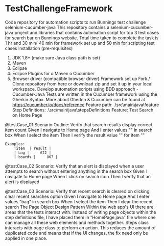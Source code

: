 # TestChallengeFramework
Code repository for automation scripts to run Bunnings test challenge
selenium-cucumber-java
This repository contains a selenium-cucumber-java project and libraries that contains automation script for top 3 test cases for search bar on Bunnings website. Total time taken to complete the task is 1 hr and 30 min( 40 min for framework set up and 50 min for scripting test cases
Installation (pre-requisites)
1.	JDK 1.8+ (make sure Java class path is set)
2.	Maven 
3.	Eclipse
4.	Eclipse Plugins for
o	Maven
o	Cucumber
5.	Browser driver (compatible browser driver)
Framework set up
Fork / Clone repository from here or download zip and set it up in your local workspace.
Develop automation scripts using BDD approach - Cucumber-Java
Tests are written in the Cucumber framework using the Gherkin Syntax. More about Gherkin & Cucumber can be found at https://cucumber.io/docs/reference 
Feature path: .\\src\\main\\java\\feature
Step Definitions: .\\src\\main\\java\\stepsDefinitions
Feature: Test Search on Home Page

 @testCase_01
 Scenario Outline: Verify that search results display correct item count
    Given I navigate to Home page
    And I enter values "<item>" in search box
    When I select the item
	Then I verify the result value "<result>" for item "<item>"

    Examples: 
		|item  | result |
		| bag |     622 | 
		| boards |     867 |
  

 @testCase_02
 Scenario: Verify that an alert is displayed when a user attempts to search without entering anything in the search box
    Given I navigate to Home page
    When I click on search icon
    Then I verify that an alert is displayed
    
 @testCase_03
Scenario: Verify that recent search is cleared on clicking clear recent searches option
	Given I navigate to Home page 
	And I enter values "bag" in search box 
	When I select the item 
	Then I clear the recent search
The Page Object Design Pattern
Within the web app's UI there are areas that the tests interact with. Instead of writing page objects within the step definitions file, I have placed them in “HomePage.java” file where one can manage all these web elements and methods together. Steps class interacts with page class to perform an action. This reduces the amount of duplicated code and means that if the UI changes, the fix need only be applied in one place.

